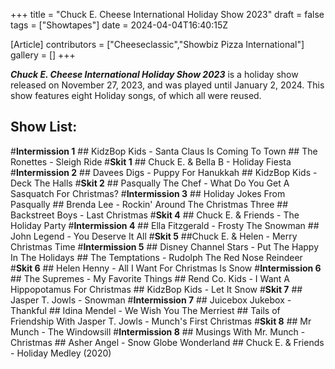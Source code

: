 +++
title = "Chuck E. Cheese International Holiday Show 2023"
draft = false
tags = ["Showtapes"]
date = 2024-04-04T16:40:15Z

[Article]
contributors = ["Cheeseclassic","Showbiz Pizza International"]
gallery = []
+++


<b><i>Chuck E. Cheese International Holiday Show 2023</b></i> is a holiday show released on November 27, 2023, and was played until January 2, 2024. This show features eight Holiday songs, of which all were reused.

<h2> Show List: </h2>
#<b>Intermission 1</b>
## KidzBop Kids - Santa Claus Is Coming To Town 
## The Ronettes - Sleigh Ride
#<b>Skit 1</b>
## Chuck E. & Bella B - Holiday Fiesta
#<b>Intermission 2</b>
## Davees Digs - Puppy For Hanukkah
## KidzBop Kids - Deck The Halls
#<b>Skit 2</b>
## Pasqually The Chef - What Do You Get A Sasquatch For Christmas?
#<b>Intermission 3</b>
## Holiday Jokes From Pasqually
## Brenda Lee - Rockin' Around The Christmas Three 
## Backstreet Boys - Last Christmas
#<b>Skit 4</b>
## Chuck E. & Friends - The Holiday Party
#<b>Intermission 4</b>
## Ella Fitzgerald - Frosty The Snowman
## John Legend - You Deserve It All
#<b>Skit 5</b>
##Chuck E. & Helen - Merry Christmas Time
#<b>Intermission 5</b>
## Disney Channel Stars - Put The Happy In The Holidays 
## The Temptations - Rudolph The Red Nose Reindeer
#<b>Skit 6</b>
## Helen Henny - All I Want For Christmas Is Snow
#<b>Intermission 6</b>
## The Supremes - My Favorite Things
## Rend Co. Kids - I Want A Hippopotamus For Christmas 
## KidzBop Kids - Let It Snow
#<b>Skit 7</b>
## Jasper T. Jowls - Snowman
#<b>Intermission 7</b>
## Juicebox Jukebox - Thankful
## Idina Mendel - We Wish You The Merriest
## Tails of Friendship With Jasper T. Jowls - Munch's First Christmas
#<b>Skit 8</b>
## Mr Munch - The Windowsill
#<b>Intermission 8</b>
## Musings With Mr. Munch - Christmas 
## Asher Angel - Snow Globe Wonderland
## Chuck E. & Friends - Holiday Medley (2020)